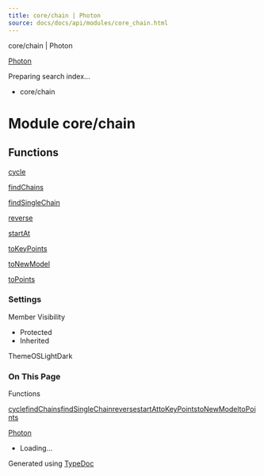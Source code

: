 ```yaml
---
title: core/chain | Photon
source: docs/docs/api/modules/core_chain.html
---
```


core/chain | Photon

[Photon](../index.md)




Preparing search index...

* core/chain

# Module core/chain

## Functions

[cycle](../functions/core_chain.cycle.md)


[findChains](../functions/core_chain.findChains.md)


[findSingleChain](../functions/core_chain.findSingleChain.md)


[reverse](../functions/core_chain.reverse.md)


[startAt](../functions/core_chain.startAt.md)


[toKeyPoints](../functions/core_chain.toKeyPoints.md)


[toNewModel](../functions/core_chain.toNewModel.md)


[toPoints](../functions/core_chain.toPoints.md)

### Settings

Member Visibility

* Protected
* Inherited

ThemeOSLightDark

### On This Page

Functions

[cycle](#cycle)[findChains](#findchains)[findSingleChain](#findsinglechain)[reverse](#reverse)[startAt](#startat)[toKeyPoints](#tokeypoints)[toNewModel](#tonewmodel)[toPoints](#topoints)

[Photon](../index.md)

* Loading...

Generated using [TypeDoc](https://typedoc.org/)
